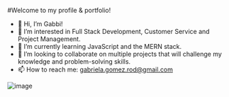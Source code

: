 #Welcome to my profile & portfolio!

- 👋 Hi, I’m Gabbi!
- 👀 I’m interested in Full Stack Development, Customer Service and Project Management.
- 🌱 I’m currently learning JavaScript and the MERN stack.
- 💞️ I’m looking to collaborate on multiple projects that will challenge my knowledge and problem-solving skills.
- 📫 How to reach me:  gabriela.gomez.rod@gmail.com

  
![image](https://github.com/gabbigmz/gabbigmz/assets/138724785/c09d9804-b140-44b4-98ae-99e994c567d4)

